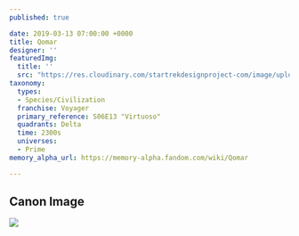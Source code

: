 ```yaml
---
published: true

date: 2019-03-13 07:00:00 +0000
title: Qomar
designer: ''
featuredImg:
  title: ''
  src: "https://res.cloudinary.com/startrekdesignproject-com/image/upload/v1554920708/Qomar.png"
taxonomy:
  types:
  - Species/Civilization
  franchise: Voyager
  primary_reference: S06E13 "Virtuoso"
  quadrants: Delta
  time: 2300s
  universes:
  - Prime
memory_alpha_url: https://memory-alpha.fandom.com/wiki/Qomar

---
```

## Canon Image

![](https://res.cloudinary.com/startrekdesignproject-com/image/upload/v1552530567/VOY_6x13_Virtuoso_Qomar.jpg)